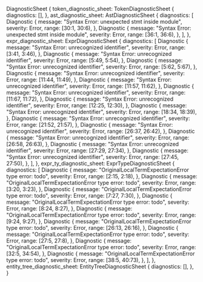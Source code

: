 DiagnosticSheet {
    token_diagnostic_sheet: TokenDiagnosticSheet {
        diagnostics: [],
    },
    ast_diagnostic_sheet: AstDiagnosticSheet {
        diagnostics: [
            Diagnostic {
                message: "Syntax Error: unexpected stmt inside module",
                severity: Error,
                range: [30:1, 30:6),
            },
            Diagnostic {
                message: "Syntax Error: unexpected stmt inside module",
                severity: Error,
                range: [36:1, 36:6),
            },
        ],
    },
    expr_diagnostic_sheet: ExprDiagnosticSheet {
        diagnostics: [
            Diagnostic {
                message: "Syntax Error: unrecognized identifier",
                severity: Error,
                range: [3:41, 3:46),
            },
            Diagnostic {
                message: "Syntax Error: unrecognized identifier",
                severity: Error,
                range: [5:49, 5:54),
            },
            Diagnostic {
                message: "Syntax Error: unrecognized identifier",
                severity: Error,
                range: [5:62, 5:67),
            },
            Diagnostic {
                message: "Syntax Error: unrecognized identifier",
                severity: Error,
                range: [11:44, 11:49),
            },
            Diagnostic {
                message: "Syntax Error: unrecognized identifier",
                severity: Error,
                range: [11:57, 11:62),
            },
            Diagnostic {
                message: "Syntax Error: unrecognized identifier",
                severity: Error,
                range: [11:67, 11:72),
            },
            Diagnostic {
                message: "Syntax Error: unrecognized identifier",
                severity: Error,
                range: [12:25, 12:30),
            },
            Diagnostic {
                message: "Syntax Error: unrecognized identifier",
                severity: Error,
                range: [18:34, 18:39),
            },
            Diagnostic {
                message: "Syntax Error: unrecognized identifier",
                severity: Error,
                range: [21:52, 21:57),
            },
            Diagnostic {
                message: "Syntax Error: unrecognized identifier",
                severity: Error,
                range: [26:37, 26:42),
            },
            Diagnostic {
                message: "Syntax Error: unrecognized identifier",
                severity: Error,
                range: [26:58, 26:63),
            },
            Diagnostic {
                message: "Syntax Error: unrecognized identifier",
                severity: Error,
                range: [27:29, 27:34),
            },
            Diagnostic {
                message: "Syntax Error: unrecognized identifier",
                severity: Error,
                range: [27:45, 27:50),
            },
        ],
    },
    expr_ty_diagnostic_sheet: ExprTypeDiagnosticSheet {
        diagnostics: [
            Diagnostic {
                message: "OriginalLocalTermExpectationError type error: todo",
                severity: Error,
                range: [2:15, 2:18),
            },
            Diagnostic {
                message: "OriginalLocalTermExpectationError type error: todo",
                severity: Error,
                range: [3:20, 3:23),
            },
            Diagnostic {
                message: "OriginalLocalTermExpectationError type error: todo",
                severity: Error,
                range: [7:27, 7:30),
            },
            Diagnostic {
                message: "OriginalLocalTermExpectationError type error: todo",
                severity: Error,
                range: [8:24, 8:27),
            },
            Diagnostic {
                message: "OriginalLocalTermExpectationError type error: todo",
                severity: Error,
                range: [9:24, 9:27),
            },
            Diagnostic {
                message: "OriginalLocalTermExpectationError type error: todo",
                severity: Error,
                range: [26:13, 26:16),
            },
            Diagnostic {
                message: "OriginalLocalTermExpectationError type error: todo",
                severity: Error,
                range: [27:5, 27:8),
            },
            Diagnostic {
                message: "OriginalLocalTermExpectationError type error: todo",
                severity: Error,
                range: [32:5, 34:54),
            },
            Diagnostic {
                message: "OriginalLocalTermExpectationError type error: todo",
                severity: Error,
                range: [38:5, 40:73),
            },
        ],
    },
    entity_tree_diagnostic_sheet: EntityTreeDiagnosticSheet {
        diagnostics: [],
    },
}